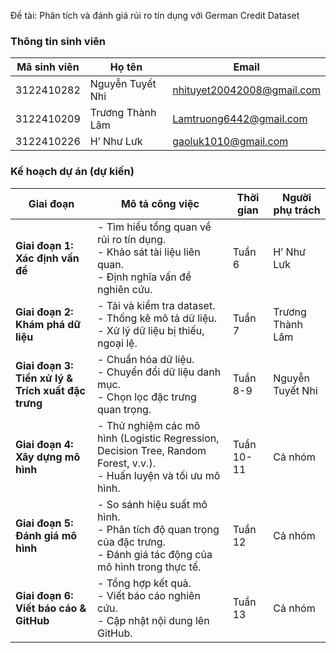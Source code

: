 Đề tài: Phân tích và đánh giá rủi ro tín dụng với German Credit Dataset

### Thông tin sinh viên

| Mã sinh viên | Họ tên           | Email                          |
|--------------|------------------|--------------------------------|
| 3122410282   | Nguyễn Tuyết Nhi | nhituyet20042008@gmail.com     |
| 3122410209   | Trương Thành Lâm | Lamtruong6442@gmail.com        |
| 3122410226   | H’ Như Lưk       | gaoluk1010@gmail.com           |


### Kế hoạch dự án (dự kiến)

| Giai đoạn                                       | Mô tả công việc                                                                                                                                                                  | Thời gian | Người phụ trách             |
|-------------------------------------------------|----------------------------------------------------------------------------------------------------------------------------------------------------------------------------------|-----------|------------------------------|
| **Giai đoạn 1: Xác định vấn đề**                  | - Tìm hiểu tổng quan về rủi ro tín dụng. <br> - Khảo sát tài liệu liên quan. <br> - Định nghĩa vấn đề nghiên cứu.                                                                | Tuần 6    | H’ Như Lưk                   |
| **Giai đoạn 2: Khám phá dữ liệu**                  | - Tải và kiểm tra dataset. <br> - Thống kê mô tả dữ liệu. <br> - Xử lý dữ liệu bị thiếu, ngoại lệ.                                                                              | Tuần 7    | Trương Thành Lâm             |
| **Giai đoạn 3: Tiền xử lý & Trích xuất đặc trưng** | - Chuẩn hóa dữ liệu. <br> - Chuyển đổi dữ liệu danh mục. <br> - Chọn lọc đặc trưng quan trọng.                                                                                    | Tuần 8-9  | Nguyễn Tuyết Nhi             |
| **Giai đoạn 4: Xây dựng mô hình**                 | - Thử nghiệm các mô hình (Logistic Regression, Decision Tree, Random Forest, v.v.). <br> - Huấn luyện và tối ưu mô hình.                                                       | Tuần 10-11| Cả nhóm                      |
| **Giai đoạn 5: Đánh giá mô hình**                 | - So sánh hiệu suất mô hình. <br> - Phân tích độ quan trọng của đặc trưng. <br> - Đánh giá tác động của mô hình trong thực tế.                                                    | Tuần 12   | Cả nhóm                      |
| **Giai đoạn 6: Viết báo cáo & GitHub**            | - Tổng hợp kết quả. <br> - Viết báo cáo nghiên cứu. <br> - Cập nhật nội dung lên GitHub.                                                                                        | Tuần 13   | Cả nhóm                      |

